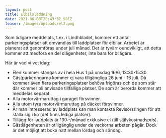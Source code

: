 ```yaml
---
layout: post
title: Elbilsladdning
date: 2021-06-08T20:43:32.981Z
teaser: /images/uploads/el3.png
---
```

Som tidigare meddelats, t.ex. i Lindhbladet, kommer ett antal parkeringsplatser att omvandlas till laddplatser för elbilar. Arbetet är planerat att genomföras under juli månad. Det är tyvärr oundvikligt, att detta kommer att medföra en del olägenheter, inte bara för bilägare. 

Här är vad vi vet idag:

* Elen kommer stängas av i hela Hus 1 på onsdag 16/6, 13:30-15:30.
* Gästparkeringarna kommer ej vara tillgängliga 26 juni - 16 juli. Då kommer även flera parkeringsplatser behöva frigöras och de som står där kommer bli anvisade tillfälliga platser. De som är berörda kommer att meddelas separat.
* Alla motorvärmaruttag i garaget försvinner.
* Alla utom fyra motorvärmaruttag på däcket försvinner.
* Är man intresserad av laddplats kan man kontakta Revisorsringen för att ställa sig i kö (det finns lediga platser).
* Tillägg för laddplats är 130:-/månad exklusive el (till självkostnadspris).
* Gästlägenheten är otillgänglig under de veckorna arbeten pågår. Dock är det möjligt att boka natt mellan lördag och söndag.

